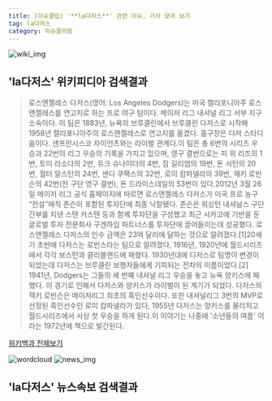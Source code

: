 ```yaml
---
title: (이슈클립) '**la다저스**' 관련 이슈, 기사 모아 보기
tag: la다저스
category: 이슈클리핑
---
```

![wiki_img](https://user-images.githubusercontent.com/42597476/44503234-41136a80-a6d0-11e8-9071-6fc6418eafe4.png)
## **'**la다저스**'** 위키피디아 검색결과
>로스앤젤레스 다저스(영어: Los Angeles Dodgers)는 미국 캘리포니아주 로스앤젤레스를 연고지로 하는 프로 야구 팀이다. 메이저 리그 내셔널 리그 서부 지구 소속이다. 이 팀은 1883년, 뉴욕의 브루클린에서 브루클린 다저스로 시작해 1958년 캘리포니아주의 로스앤젤레스로 연고지를 옮겼다. 홈구장은 다저 스타디움이다. 샌프란시스코 자이언츠와는 라이벌 관계다.이 팀은 총 6번의 시리즈 우승과 22번의 리그 우승의 기록을 가지고 있으며, 영구 결번으로는 피 위 리즈의 1번, 토미 라소다의 2번, 듀크 슈나이더의 4번, 짐 길리엄의 19번, 돈 서턴의 20번, 월터 알스턴의 24번, 샌디 쿠팩스의 32번, 로이 캄파넬라의 39번, 재키 로빈슨의 42번(전 구단 영구 결번), 돈 드라이스데일의 53번이 있다.2012년 3월 26일 메이저 리그 공식 홈페이지에 따르면 로스앤젤레스 다저스가 미국 프로 농구 “전설”매직 존슨이 포함된 투자단에 최종 낙찰됐다. 존슨은 워싱턴 내셔널스 구단 간부를 지낸 스탠 카스텐 등과 함께 투자단을 구성했고 최근 시카고에 기반을 둔 글로벌 투자 전문회사 구겐하임 파트너스를 투자단에 끌어들이는데 성공했다. 로스앤젤레스 다저스의 인수 금액은 23억 달러에 달하는 것으로 알려졌다.[1]20세기 초반에 다저스는 로빈스라는 팀으로 알려졌다, 1916년, 1920년에 월드시리즈에서 각각 보스턴과 클리블랜드에 패했다. 1930년대에 다저스로 팀명이 변경이 되었는데 다저스는 브루클린 보행자들에게 기피되는 전차의 이름이었다.[2] 1941년, Dodgers는 그들의 세 번째 내셔널 리그 우승을 놓고  뉴욕 양키스에 패했다. 이 경기로 인해서 다저스와 양키스가 라이벌이 된 계기가 되었다. 다저스의 잭키 로빈슨은 메이저리그 최초의 흑인선수이다. 또한 내셔널리그 3번의 MVP로 선정된 흑인선수인 로이 캄파넬라가 있다, 1955년 다저스는 양키스를 물리치고 월드시리즈에서 사상 첫 우승을 하게 된다.이 이야기는 나중에  '소년들의 여름' 이라는 1972년에 책으로 발간된다. 

<a href="https://ko.wikipedia.org/wiki/la다저스" target="_blank">위키백과 전체보기</a>

![wordcloud](https://s3.ap-northeast-2.amazonaws.com/lyrics101-wordcloud/2018-09-25-1537842285.png)
![news_img](https://user-images.githubusercontent.com/42597476/44507050-1206f400-a6e4-11e8-8d98-7ffbfebb353f.png)
## **'**la다저스**'** 뉴스속보 검색결과

